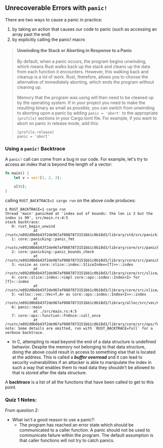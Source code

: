 ## Unrecoverable Errors with `panic!`
There are two ways to cause a panic in practice:
1. by taking an action that causes our code to panic (such as accessing an array past the end)
2. by explicitly calling the panic! macro

> #### Unwinding the Stack or Aborting in Response to a Panic
> By default, when a panic occurs, the program begins unwinding, which means Rust walks back up the stack and cleans up the data from each function it encounters. However, this walking back and cleanup is a lot of work. Rust, therefore, allows you to choose the alternative of immediately aborting, which ends the program without cleaning up.
> <br/><br/>Memory that the program was using will then need to be cleaned up by the operating system. If in your project you need to make the resulting binary as small as possible, you can switch from unwinding to aborting upon a panic by adding `panic = 'abort'` to the appropriate `[profile]` sections in your Cargo.toml file. For example, if you want to abort on panic in release mode, add this:
> ```
> [profile.release]
> panic = 'abort'
> ```

### Using a `panic!` Backtrace
A `panic!` call can come from a bug in our code. For example, let's try to access an index that is beyond the length of a vector:
```rust
fn main() {
    let v = vec![1, 2, 3];

    v[99];
}
```
calling `RUST_BACKTRACE=1 cargo run` on the above code produces:
```
$ RUST_BACKTRACE=1 cargo run
thread 'main' panicked at 'index out of bounds: the len is 3 but the index is 99', src/main.rs:4:5
stack backtrace:
   0: rust_begin_unwind
             at /rustc/e092d0b6b43f2de967af0887873151bb1c0b18d3/library/std/src/panicking.rs:584:5
   1: core::panicking::panic_fmt
             at /rustc/e092d0b6b43f2de967af0887873151bb1c0b18d3/library/core/src/panicking.rs:142:14
   2: core::panicking::panic_bounds_check
             at /rustc/e092d0b6b43f2de967af0887873151bb1c0b18d3/library/core/src/panicking.rs:84:5
   3: <usize as core::slice::index::SliceIndex<[T]>>::index
             at /rustc/e092d0b6b43f2de967af0887873151bb1c0b18d3/library/core/src/slice/index.rs:242:10
   4: core::slice::index::<impl core::ops::index::Index<I> for [T]>::index
             at /rustc/e092d0b6b43f2de967af0887873151bb1c0b18d3/library/core/src/slice/index.rs:18:9
   5: <alloc::vec::Vec<T,A> as core::ops::index::Index<I>>::index
             at /rustc/e092d0b6b43f2de967af0887873151bb1c0b18d3/library/alloc/src/vec/mod.rs:2591:9
   6: panic::main
             at ./src/main.rs:4:5
   7: core::ops::function::FnOnce::call_once
             at /rustc/e092d0b6b43f2de967af0887873151bb1c0b18d3/library/core/src/ops/function.rs:248:5
note: Some details are omitted, run with `RUST_BACKTRACE=full` for a verbose backtrace.
```
- In C, attempting to read beyond the end of a data structure is undefined behavior. Despite the memory not belonging to that data structure, doing the above could result in access to something else that is located at the address. This is called a ***buffer overread*** and it can lead to security vulnerabilities if an attacker is able to manipulate the index in such a way that enables them to read data they shouldn’t be allowed to that is stored after the data structure.

A **backtrace** is a list of all the functions that have been called to get to this point.

### Quiz 1 Notes:
From question 2:
- What isn't a good reason to use a panic?:
    - The program has reached an error state which should be communicated to a caller function. A panic should not be used to communicate failure within the program. The default assumption is that caller functions will not try to catch panics.